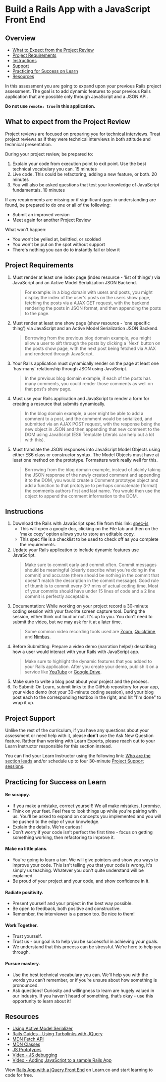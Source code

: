 # Build a Rails App with a JavaScript Front End

## Overview

- [What to Expect from the Project Review](#expectations)
- [Project Requirements](#requirements)
- [Instructions](#instructions)
- [Support](#support)
- [Practicing for Success on Learn](#success)
- [Resources](#resources)

In this assessment you are going to expand upon your previous Rails project assessment. The goal is to add dynamic features to your previous Rails application that are possible only through JavaScript and a JSON API.

**Do not use `remote: true` in this application.**

## <a id="expectations">What to expect from the Project Review</a>

Project reviews are focused on preparing you for [technical interviews](https://www.brightnetwork.co.uk/career-path-guides/technology-it-software-development/five-ways-stand-out-your-technology/what-expect-technical-interview/). Treat project reviews as if they were technical interviews in both attitude and technical presentation.

During your project review, be prepared to:

1. Explain your code from execution point to exit point. Use the best technical vocabulary you can. 15 minutes
2. Live code. This could be refactoring, adding a new feature, or both. 20 minutes
3. You will also be asked questions that test your knowledge of JavaScript fundamentals. 10 minutes

If any requirements are missing or if significant gaps in understanding are found, be prepared to do one or all of the following:

- Submit an improved version
- Meet again for another Project Review

What won't happen:

- You won't be yelled at, belittled, or scolded
- You won't be put on the spot without support
- There's nothing you can do to instantly fail or blow it

## <a id="requirements">Project Requirements</a>

1.  Must render at least one index page (index resource - 'list of things') via JavaScript and an Active Model Serialization JSON Backend.

    > For example: in a blog domain with users and posts, you might display the index of the user's posts on the users show page, fetching the posts via a AJAX GET request, with the backend rendering the posts in JSON format, and then appending the posts to the page.

1.  Must render at least one show page (show resource - 'one specific thing') via JavaScript and an Active Model Serialization JSON Backend.

    > Borrowing from the previous blog domain example, you might allow a user to sift through the posts by clicking a 'Next' button on the posts show page, with the next post being fetched via AJAX and rendered through JavaScript.

1.  Your Rails application must dynamically render on the page at least one 'has-many' relationship through JSON using JavaScript.

    > In the previous blog domain example, if each of the posts has many comments, you could render those comments as well on that post's show page.

1.  Must use your Rails application and JavaScript to render a form for creating a resource that submits dynamically.

    > In the blog domain example, a user might be able to add a comment to a post, and the comment would be serialized, and submitted via an AJAX POST request, with the response being the new object in JSON and then appending that new comment to the DOM using JavaScript (ES6 Template Literals can help out a lot with this).

1.  Must translate the JSON responses into JavaScript Model Objects using either ES6 class or constructor syntax. The Model Objects must have at least one method on the prototype. Formatters work really well for this.
    > Borrowing from the blog domain example, instead of plainly taking the JSON response of the newly created comment and appending it to the DOM, you would create a Comment prototype object and add a function to that prototype to perhaps concatenate (format) the comments authors first and last name. You would then use the object to append the comment information to the DOM.

## <a id="instructions">Instructions</a>

1. Download the Rails with JavaScript spec file from this link: [spec-js](http://bit.ly/2CLzN4T)
   - This will open a google doc, clicking on the File tab and then on the 'make copy' option allows you to store an editable copy.
   - This spec file is a checklist to be used to check off as you complete the requirements.
2. Update your Rails application to include dynamic features use JavaScript.
   > Make sure to commit early and commit often. Commit messages should be meaningful (clearly describe what you're doing in the commit) and accurate (there should be nothing in the commit that doesn't match the description in the commit message). Good rule of thumb is to commit every 3-7 mins of actual coding time. Most of your commits should have under 15 lines of code and a 2 line commit is perfectly acceptable.
3. Documentation:
   While working on your project record a 30-minute coding session with your favorite screen capture tool. During the session, either think out loud or not. It's up to you. You don't need to submit the video, but we may ask for it at a later time.
   > Some common video recording tools used are [Zoom](https://zoom.us/), [Quicktime](https://www.apple.com/quicktime/download/), and [Nimbus](https://chrome.google.com/webstore/detail/nimbus-screenshot-screen/bpconcjcammlapcogcnnelfmaeghhagj?hl=en).
4. Before Submitting: Prepare a video demo (narration helps!) describing how a user would interact with your Rails with JavaScript app.
   > Make sure to highlight the dynamic features that you added to your Rails application. After you create your demo, publish it on a service like [YouTube](https://www.youtube.com/) or [Google Drive](https://www.google.com/drive/).
5. Make sure to write a blog post about your project and the process.
6. To Submit: On Learn, submit links to the GitHub repository for your app, your video demo (not your 30-minute coding session), and your blog post each to the corresponding textbox in the right, and hit "I'm done" to wrap it up.

## <a id="support">Project Support</a>

Unlike the rest of the curriculum, if you have any questions about your assessment or need help with it, please **don’t** use the Ask New Question feature. Rather than working with Learn Experts, please reach out to your Learn Instructor responsible for this section instead.

You can find your Learn Instructor using the following link: [Who are the section leads](http://help.learn.co/instructional-support/receiving-course-support/who-are-the-section-leads) and/or schedule up to four 30-minute [Project Support sessions](https://theflatironschool.typeform.com/to/B9BrgH).

## <a id="success">Practicing for Success on Learn</a>

#### Be scrappy.

- If you make a mistake, correct yourself! We all make mistakes, I promise.
- Think on your feet. Feel free to look things up while you're pairing with us. You'll be asked to expand on concepts you implemented and you will be pushed to the edge of your knowledge.
- Explain the details. We're curious!
- Don’t worry if your code isn’t perfect the first time - focus on getting something working, then refactoring to improve it.

#### Make no little plans.

- You're going to learn a ton. We will give pointers and show you ways to improve your code. This isn't telling you that your code is wrong, it's simply us teaching. Whatever you don't quite understand will be explained.
- Be proud of your project and your code, and show confidence in it.

#### Radiate positivity.

- Present yourself and your project in the best way possible.
- Be open to feedback, both positive and constructive.
- Remember, the interviewer is a person too. Be nice to them!

#### Work Together.

- Trust yourself.
- Trust us - our goal is to help you be successful in achieving your goals.
- We understand that this process can be stressful. We’re here to help you through.

#### Pursue mastery.

- Use the best technical vocabulary you can. We’ll help you with the words you can’t remember, or if you’re unsure about how something is pronounced.
- Ask questions! Curiosity and willingness to learn are hugely valued in our industry. If you haven’t heard of something, that’s okay - use this opportunity to learn about it!

## <a id="resources">Resources</a>

- [Using Active Model Serializer](https://learn.co/tracks/full-stack-web-development-v6/rails-and-javascript/building-apis/using-active-model-serializer)
- [Rails Guides - Using Turbolinks with JQuery](https://guides.rubyonrails.org/working_with_javascript_in_rails.html#turbolinks)
- [MDN Fetch API](https://developer.mozilla.org/en-US/docs/Web/API/Fetch_API)
- [MDN Classes](https://developer.mozilla.org/en-US/docs/Web/javascript/Reference/Classes)
- [JS Prototypes](https://learn.co/tracks/full-stack-web-development-v6/javascript/object-oriented-js/prototypes)
- [Video - JS debugging](https://instruction.learn.co/student/video_lectures#/220)
- [Video - Adding JavaScript to a sample Rails App](https://instruction.learn.co/student/video_lectures#/197)

<p class='util--hide'>View <a href='https://learn.co/lessons/rails-js-assessment'>Rails App with a jQuery Front End</a> on Learn.co and start learning to code for free.</p>
